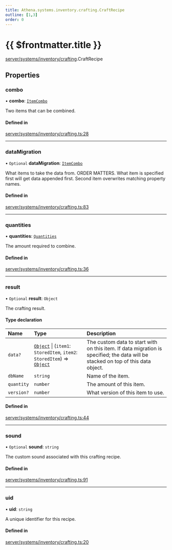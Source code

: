 ```yaml
---
title: Athena.systems.inventory.crafting.CraftRecipe
outline: [1,3]
order: 0
---
```


# {{ $frontmatter.title }}


[server/systems/inventory/crafting](../modules/server_systems_inventory_crafting.md).CraftRecipe

## Properties

### combo

• **combo**: [`ItemCombo`](../modules/server_systems_inventory_crafting.md#ItemCombo)

Two items that can be combined.

#### Defined in

[server/systems/inventory/crafting.ts:28](https://github.com/Stuyk/altv-athena/blob/4bfd806/src/core/server/systems/inventory/crafting.ts#L28)

___

### dataMigration

• `Optional` **dataMigration**: [`ItemCombo`](../modules/server_systems_inventory_crafting.md#ItemCombo)

What items to take the data from.
ORDER MATTERS. What item is specified first will get data appended first.
Second item overwrites matching property names.

#### Defined in

[server/systems/inventory/crafting.ts:83](https://github.com/Stuyk/altv-athena/blob/4bfd806/src/core/server/systems/inventory/crafting.ts#L83)

___

### quantities

• **quantities**: [`Quantities`](../modules/server_systems_inventory_crafting.md#Quantities)

The amount required to combine.

#### Defined in

[server/systems/inventory/crafting.ts:36](https://github.com/Stuyk/altv-athena/blob/4bfd806/src/core/server/systems/inventory/crafting.ts#L36)

___

### result

• `Optional` **result**: `Object`

The crafting result.

#### Type declaration

| Name | Type | Description |
| :------ | :------ | :------ |
| `data?` | [`Object`](../modules/server_systems_plugins_Internal.md#Object) \| (`item1`: `StoredItem`, `item2`: `StoredItem`) => [`Object`](../modules/server_systems_plugins_Internal.md#Object) | The custom data to start with on this item. If data migration is specified; the data will be stacked on top of this data object. |
| `dbName` | `string` | Name of the item. |
| `quantity` | `number` | The amount of this item. |
| `version?` | `number` | What version of this item to use. |

#### Defined in

[server/systems/inventory/crafting.ts:44](https://github.com/Stuyk/altv-athena/blob/4bfd806/src/core/server/systems/inventory/crafting.ts#L44)

___

### sound

• `Optional` **sound**: `string`

The custom sound associated with this crafting recipe.

#### Defined in

[server/systems/inventory/crafting.ts:91](https://github.com/Stuyk/altv-athena/blob/4bfd806/src/core/server/systems/inventory/crafting.ts#L91)

___

### uid

• **uid**: `string`

A unique identifier for this recipe.

#### Defined in

[server/systems/inventory/crafting.ts:20](https://github.com/Stuyk/altv-athena/blob/4bfd806/src/core/server/systems/inventory/crafting.ts#L20)
